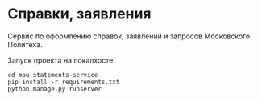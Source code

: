 # Справки, заявления

Сервис по оформлению справок, заявлений и запросов Московского Политеха.

Запуск проекта на локалхосте:

```
cd mpu-statements-service
pip install -r requirements.txt
python manage.py runserver
```
